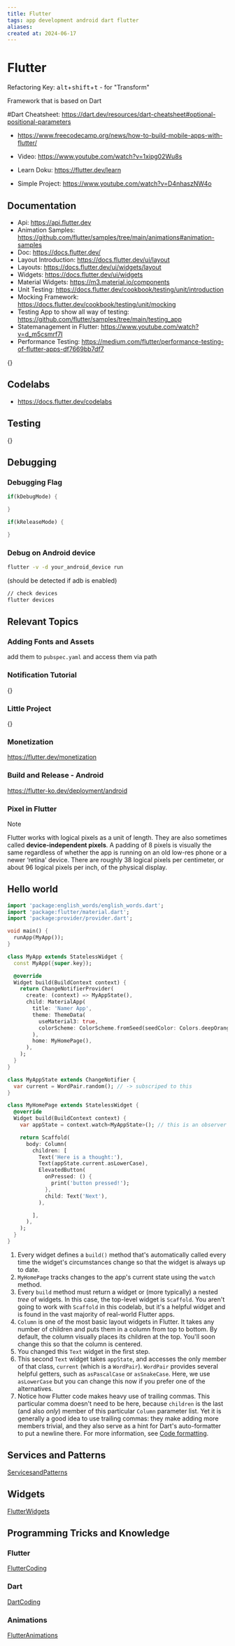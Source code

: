 ```yaml
---
title: Flutter
tags: app development android dart flutter
aliases: 
created at: 2024-06-17
---
```


# Flutter

Refactoring Key: <kbd>alt</kbd>+<kbd>shift</kbd>+<kbd>t</kbd> - for "Transform"

Framework that is  based on Dart
 
 #Dart Cheatsheet: https://dart.dev/resources/dart-cheatsheet#optional-positional-parameters


- <https://www.freecodecamp.org/news/how-to-build-mobile-apps-with-flutter/>

- Video: <https://www.youtube.com/watch?v=1xipg02Wu8s>
- Learn Doku: https://flutter.dev/learn
- Simple Project: https://www.youtube.com/watch?v=D4nhaszNW4o

## Documentation

* Api: https://api.flutter.dev
* Animation Samples: https://github.com/flutter/samples/tree/main/animations#animation-samples
* Doc: https://docs.flutter.dev/
* Layout Introduction: https://docs.flutter.dev/ui/layout
* Layouts: https://docs.flutter.dev/ui/widgets/layout
* Widgets: https://docs.flutter.dev/ui/widgets
* Material Widgets: https://m3.material.io/components
* Unit Testing: https://docs.flutter.dev/cookbook/testing/unit/introduction
* Mocking Framework: https://docs.flutter.dev/cookbook/testing/unit/mocking
* Testing App to show all way of testing: https://github.com/flutter/samples/tree/main/testing_app
* Statemanagement in Flutter: https://www.youtube.com/watch?v=d_m5csmrf7I
* Performance Testing: https://medium.com/flutter/performance-testing-of-flutter-apps-df7669bb7df7

{}

## Codelabs

* https://docs.flutter.dev/codelabs

## Testing

{}

## Debugging

### Debugging Flag

```dart
if(kDebugMode) {

}

if(kReleaseMode) {

}

```
### Debug on Android device

```sh
flutter -v -d your_android_device run
```
(should be detected if adb is enabled)

```sh
// check devices
flutter devices
```


## Relevant Topics

### Adding Fonts and Assets

add them to `pubspec.yaml` and access them via path

### Notification Tutorial

{}
### Little Project
{}

### Monetization 

https://flutter.dev/monetization

### Build and Release - Android

https://flutter-ko.dev/deployment/android

### Pixel in Flutter


>[!note]
>  Flutter works with logical pixels as a unit of length. They are also sometimes called **device-independent pixels**. A padding of 8 pixels is visually the same regardless of whether the app is running on an old low-res phone or a newer ‘retina' device. There are roughly 38 logical pixels per centimeter, or about 96 logical pixels per inch, of the physical display.


## Hello world

```dart nums {34,35,37-41}
import 'package:english_words/english_words.dart';
import 'package:flutter/material.dart';
import 'package:provider/provider.dart';

void main() {
  runApp(MyApp());
}

class MyApp extends StatelessWidget {
  const MyApp({super.key});

  @override
  Widget build(BuildContext context) {
    return ChangeNotifierProvider(
      create: (context) => MyAppState(),
      child: MaterialApp(
        title: 'Namer App',
        theme: ThemeData(
          useMaterial3: true,
          colorScheme: ColorScheme.fromSeed(seedColor: Colors.deepOrange),
        ),
        home: MyHomePage(),
      ),
    );
  }
}

class MyAppState extends ChangeNotifier {
  var current = WordPair.random(); // -> subscriped to this
}

class MyHomePage extends StatelessWidget {
  @override
  Widget build(BuildContext context) {
    var appState = context.watch<MyAppState>(); // this is an observer pattern

    return Scaffold(
      body: Column(
        children: [
          Text('Here is a thought:'),
          Text(appState.current.asLowerCase),
          ElevatedButton(
            onPressed: () {
              print('button pressed!');
            },
            child: Text('Next'),
          ),

        ],
      ),
    );
  }
}

```

1. Every widget defines a `build()` method that's automatically called every time the widget's circumstances change so that the widget is always up to date.
2. `MyHomePage` tracks changes to the app's current state using the `watch` method.
3. Every `build` method must return a widget or (more typically) a nested _tree_ of widgets. In this case, the top-level widget is `Scaffold`. You aren't going to work with `Scaffold` in this codelab, but it's a helpful widget and is found in the vast majority of real-world Flutter apps.
4. `Column` is one of the most basic layout widgets in Flutter. It takes any number of children and puts them in a column from top to bottom. By default, the column visually places its children at the top. You'll soon change this so that the column is centered.
5. You changed this `Text` widget in the first step.
6. This second `Text` widget takes `appState`, and accesses the only member of that class, `current` (which is a `WordPair`). `WordPair` provides several helpful getters, such as `asPascalCase` or `asSnakeCase`. Here, we use `asLowerCase` but you can change this now if you prefer one of the alternatives.
7. Notice how Flutter code makes heavy use of trailing commas. This particular comma doesn't need to be here, because `children` is the last (and also _only_) member of this particular `Column` parameter list. Yet it is generally a good idea to use trailing commas: they make adding more members trivial, and they also serve as a hint for Dart's auto-formatter to put a newline there. For more information, see [Code formatting](https://docs.flutter.dev/development/tools/formatting).

## Services and Patterns

[ServicesandPatterns](ServicesandPatterns.md)
## Widgets

[FlutterWidgets](FlutterWidgets.md)

## Programming Tricks and Knowledge
### Flutter

[FlutterCoding](FlutterCoding.md)
### Dart
[DartCoding](DartCoding.md)
### Animations

[FlutterAnimations](FlutterAnimations.md)